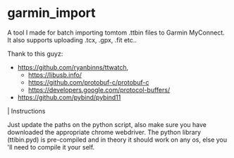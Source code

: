 # garmin_import
A tool I made for batch importing tomtom .ttbin files to Garmin MyConnect.
It also supports uploading .tcx, .gpx, .fit etc.. 




Thank to this guyz:
- https://github.com/ryanbinns/ttwatch,
    -  https://libusb.info/
    - https://github.com/protobuf-c/protobuf-c
    - https://developers.google.com/protocol-buffers/
- https://github.com/pybind/pybind11


| Instructions


Just update the paths on the python script, also make sure you have downloaded 
the appropriate chrome webdriver. The python library (ttibin.pyd) is pre-compiled and in theory 
it should work on any os, else you 'll need to compile it your self.